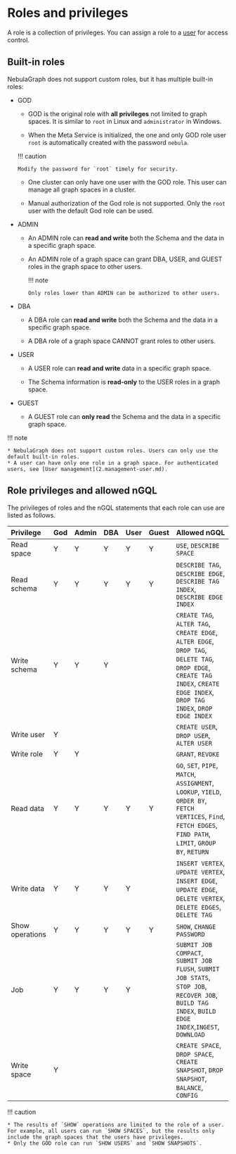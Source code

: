 # Roles and privileges

A role is a collection of privileges. You can assign a role to a [user](2.management-user.md) for access control.

## Built-in roles

NebulaGraph does not support custom roles, but it has multiple built-in roles:

* GOD

  * GOD is the original role with **all privileges** not limited to graph spaces. It is similar to `root` in Linux and `administrator` in Windows.

  * When the Meta Service is initialized, the one and only GOD role user `root` is automatically created with the password `nebula`.

  !!! caution

      Modify the password for `root` timely for security.

  * One cluster can only have one user with the GOD role. This user can manage all graph spaces in a cluster.

  * Manual authorization of the God role is not supported. Only the `root` user with the default God role can be used.

* ADMIN

  * An ADMIN role can **read and write** both the Schema and the data in a specific graph space.

  * An ADMIN role of a graph space can grant DBA, USER, and GUEST roles in the graph space to other users.

    !!! note

        Only roles lower than ADMIN can be authorized to other users.

* DBA

  * A DBA role can **read and write** both the Schema and the data in a specific graph space.

  * A DBA role of a graph space CANNOT grant roles to other users.

* USER

  * A USER role can **read and write** data in a specific graph space.

  * The Schema information is **read-only** to the USER roles in a graph space.

* GUEST
  * A GUEST role can **only read** the Schema and the data in a specific graph space.

!!! note

    * NebulaGraph does not support custom roles. Users can only use the default built-in roles.
    * A user can have only one role in a graph space. For authenticated users, see [User management](2.management-user.md).

## Role privileges and allowed nGQL

The privileges of roles and the nGQL statements that each role can use are listed as follows.

  |Privilege|God  |Admin|DBA|User|Guest|Allowed nGQL|
  |:---|:---|:---|:---|:---|:---|:---|
  |Read space|Y|Y|Y|Y|Y|`USE`, `DESCRIBE SPACE`|
  |Read schema|Y|Y|Y|Y|Y|`DESCRIBE TAG`, `DESCRIBE EDGE`, `DESCRIBE TAG INDEX`, `DESCRIBE EDGE INDEX`|
  |Write schema|Y|Y|Y|||`CREATE TAG`, `ALTER TAG`, `CREATE EDGE`, `ALTER EDGE`, `DROP TAG`, `DELETE TAG`, `DROP EDGE`, `CREATE TAG INDEX`, `CREATE EDGE INDEX`, `DROP TAG INDEX`, `DROP EDGE INDEX`|
  |Write user|Y|||||`CREATE USER`, `DROP USER`, `ALTER USER`|
  |Write role|Y|Y||||`GRANT`, `REVOKE`|
  |Read data|Y|Y|Y|Y|Y|`GO`, `SET`, `PIPE`, `MATCH`, `ASSIGNMENT`, `LOOKUP`, `YIELD`, `ORDER BY`, `FETCH VERTICES`, `Find`, `FETCH EDGES`, `FIND PATH`, `LIMIT`, `GROUP BY`, `RETURN`|
  |Write data|Y|Y|Y|Y||`INSERT VERTEX`, `UPDATE VERTEX`, `INSERT EDGE`, `UPDATE EDGE`, `DELETE VERTEX`, `DELETE EDGES`, `DELETE TAG`|
  |Show operations|Y|Y|Y|Y|Y|`SHOW`, `CHANGE PASSWORD`|
  |Job|Y|Y|Y|Y||`SUBMIT JOB COMPACT`, `SUBMIT JOB FLUSH`, `SUBMIT JOB STATS`, `STOP JOB`, `RECOVER JOB`, `BUILD TAG INDEX`, `BUILD EDGE INDEX`,`INGEST`, `DOWNLOAD`|
  |Write space|Y|||||`CREATE SPACE`, `DROP SPACE`, `CREATE SNAPSHOT`, `DROP SNAPSHOT`, `BALANCE`, `CONFIG`|
<!-- balance-3.1
  |Write space|Y|||||`CREATE SPACE`, `DROP SPACE`, `CREATE SNAPSHOT`, `DROP SNAPSHOT`, `BALANCE ZONE`, `BALANCE LEADER`, `CONFIG`, `INGEST`, `DOWNLOAD`|
-->

!!! caution

    * The results of `SHOW` operations are limited to the role of a user. For example, all users can run `SHOW SPACES`, but the results only include the graph spaces that the users have privileges.
    * Only the GOD role can run `SHOW USERS` and `SHOW SNAPSHOTS`.
